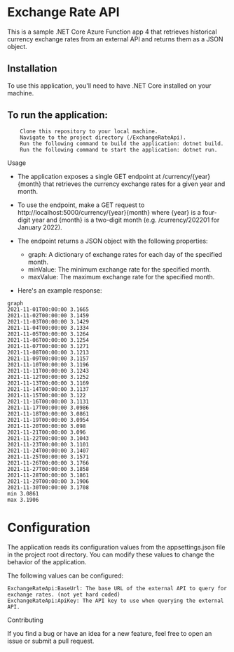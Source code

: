 # Exchange Rate API

This is a sample .NET Core Azure Function app 4 that retrieves historical currency exchange rates from an external API and returns them as a JSON object.

## Installation

To use this application, you'll need to have .NET Core installed on your machine.

## To run the application:
```
    Clone this repository to your local machine.
    Navigate to the project directory (/ExchangeRateApi).
    Run the following command to build the application: dotnet build.
    Run the following command to start the application: dotnet run.
```
Usage

- The application exposes a single GET endpoint at /currency/{year}{month} that retrieves the currency exchange rates for a given year and month.

- To use the endpoint, make a GET request to http://localhost:5000/currency/{year}{month} where {year} is a four-digit year and {month} is a two-digit month (e.g. /currency/202201 for January 2022).

- The endpoint returns a JSON object with the following properties:

    * graph: A dictionary of exchange rates for each day of the specified month.
    * minValue: The minimum exchange rate for the specified month.
    * maxValue: The maximum exchange rate for the specified month.

- Here's an example response:
```
graph	
2021-11-01T00:00:00	3.1665
2021-11-02T00:00:00	3.1459
2021-11-03T00:00:00	3.1429
2021-11-04T00:00:00	3.1334
2021-11-05T00:00:00	3.1264
2021-11-06T00:00:00	3.1254
2021-11-07T00:00:00	3.1271
2021-11-08T00:00:00	3.1213
2021-11-09T00:00:00	3.1157
2021-11-10T00:00:00	3.1196
2021-11-11T00:00:00	3.1243
2021-11-12T00:00:00	3.1252
2021-11-13T00:00:00	3.1169
2021-11-14T00:00:00	3.1137
2021-11-15T00:00:00	3.122
2021-11-16T00:00:00	3.1131
2021-11-17T00:00:00	3.0986
2021-11-18T00:00:00	3.0861
2021-11-19T00:00:00	3.0954
2021-11-20T00:00:00	3.098
2021-11-21T00:00:00	3.096
2021-11-22T00:00:00	3.1043
2021-11-23T00:00:00	3.1101
2021-11-24T00:00:00	3.1407
2021-11-25T00:00:00	3.1571
2021-11-26T00:00:00	3.1766
2021-11-27T00:00:00	3.1858
2021-11-28T00:00:00	3.1861
2021-11-29T00:00:00	3.1906
2021-11-30T00:00:00	3.1708
min	3.0861
max	3.1906
```

# Configuration

The application reads its configuration values from the appsettings.json file in the project root directory. You can modify these values to change the behavior of the application.

The following values can be configured:

    ExchangeRateApi:BaseUrl: The base URL of the external API to query for exchange rates. (not yet hard coded)
    ExchangeRateApi:ApiKey: The API key to use when querying the external API.

Contributing

If you find a bug or have an idea for a new feature, feel free to open an issue or submit a pull request.
